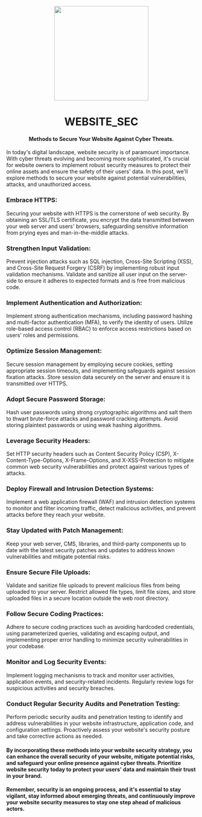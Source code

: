 
<p align="center">
<img src="https://cdn-icons-png.flaticon.com/512/11135/11135237.png", width="250", height="250">
</p>

<h1 align="center"> WEBSITE_SEC</h1>
<h4 align="center">Methods to Secure Your Website Against Cyber Threats.</h4>

In today's digital landscape, website security is of paramount importance. With cyber threats evolving and becoming more sophisticated, it's crucial for website owners to implement robust security measures to protect their online assets and ensure the safety of their users' data. In this post, we'll explore methods to secure your website against potential vulnerabilities, attacks, and unauthorized access.

### Embrace HTTPS: 
Securing your website with HTTPS is the cornerstone of web security. By obtaining an SSL/TLS certificate, you encrypt the data transmitted between your web server and users' browsers, safeguarding sensitive information from prying eyes and man-in-the-middle attacks.

### Strengthen Input Validation: 
Prevent injection attacks such as SQL injection, Cross-Site Scripting (XSS), and Cross-Site Request Forgery (CSRF) by implementing robust input validation mechanisms. Validate and sanitize all user input on the server-side to ensure it adheres to expected formats and is free from malicious code.

### Implement Authentication and Authorization: 
Implement strong authentication mechanisms, including password hashing and multi-factor authentication (MFA), to verify the identity of users. Utilize role-based access control (RBAC) to enforce access restrictions based on users' roles and permissions.

### Optimize Session Management: 
Secure session management by employing secure cookies, setting appropriate session timeouts, and implementing safeguards against session fixation attacks. Store session data securely on the server and ensure it is transmitted over HTTPS.

### Adopt Secure Password Storage: 
Hash user passwords using strong cryptographic algorithms and salt them to thwart brute-force attacks and password cracking attempts. Avoid storing plaintext passwords or using weak hashing algorithms.

### Leverage Security Headers: 
Set HTTP security headers such as Content Security Policy (CSP), X-Content-Type-Options, X-Frame-Options, and X-XSS-Protection to mitigate common web security vulnerabilities and protect against various types of attacks.

### Deploy Firewall and Intrusion Detection Systems: 
Implement a web application firewall (WAF) and intrusion detection systems to monitor and filter incoming traffic, detect malicious activities, and prevent attacks before they reach your website.

### Stay Updated with Patch Management: 
Keep your web server, CMS, libraries, and third-party components up to date with the latest security patches and updates to address known vulnerabilities and mitigate potential risks.

### Ensure Secure File Uploads: 
Validate and sanitize file uploads to prevent malicious files from being uploaded to your server. Restrict allowed file types, limit file sizes, and store uploaded files in a secure location outside the web root directory.

### Follow Secure Coding Practices: 
Adhere to secure coding practices such as avoiding hardcoded credentials, using parameterized queries, validating and escaping output, and implementing proper error handling to minimize security vulnerabilities in your codebase.

### Monitor and Log Security Events: 
Implement logging mechanisms to track and monitor user activities, application events, and security-related incidents. Regularly review logs for suspicious activities and security breaches.

### Conduct Regular Security Audits and Penetration Testing: 
Perform periodic security audits and penetration testing to identify and address vulnerabilities in your website infrastructure, application code, and configuration settings. Proactively assess your website's security posture and take corrective actions as needed.



#### By incorporating these methods into your website security strategy, you can enhance the overall security of your website, mitigate potential risks, and safeguard your online presence against cyber threats. Prioritize website security today to protect your users' data and maintain their trust in your brand.

#### Remember, security is an ongoing process, and it's essential to stay vigilant, stay informed about emerging threats, and continuously improve your website security measures to stay one step ahead of malicious actors.
